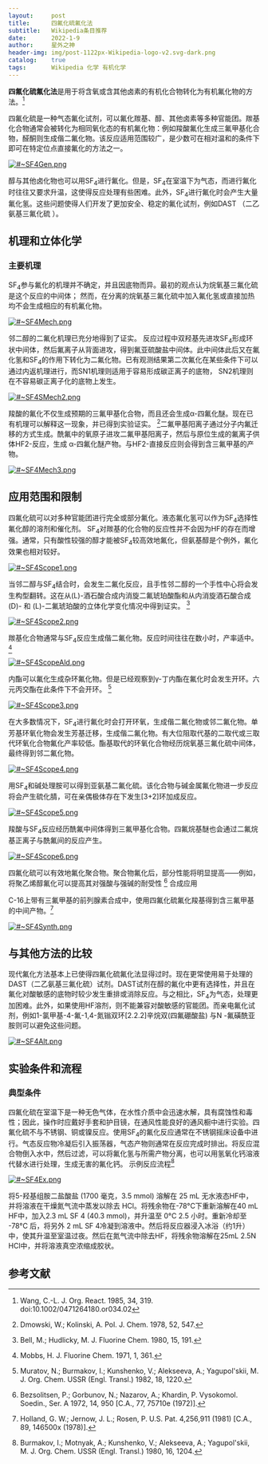```yaml
---
layout:     post
title:      四氟化硫氟化法
subtitle:   Wikipedia条目推荐
date:       2022-1-9
author:     星外之神
header-img: img/post-1122px-Wikipedia-logo-v2.svg-dark.png
catalog:    true
tags:       Wikipedia 化学 有机化学
---
```




**四氟化硫氟化法**是用于将含氧或含其他卤素的有机化合物转化为有机氟化物的方法。[^1]

四氟化硫是一种气态氟化试剂，可以氟化羰基、醇、其他卤素等多种官能团。羰基化合物通常会被转化为相同氧化态的有机氟化物：例如羧酸氟化生成三氟甲基化合物，醛酮则生成偕二氟化物。该反应适用范围较广，是少数可在相对温和的条件下即可在特定位点直接氟化的方法之一。

[![#~SF4Gen.png](/img/SF4Gen.png)](/img/SF4Gen.png)

醇与其他卤化物也可以用SF<sub>4</sub>进行氟化。但是，SF<sub>4</sub>在室温下为气态，而进行氟化时往往又要求升温，这使得反应处理有些困难。此外，SF<sub>4</sub>进行氟化时会产生大量氟化氢。这些问题使得人们开发了更加安全、稳定的氟化试剂，例如DAST （二乙氨基三氟化硫 ）。

## 机理和立体化学

### 主要机理

SF<sub>4</sub>参与氟化的机理并不确定，并且因底物而异。最初的观点认为烷氧基三氟化硫是这个反应的中间体； 然而，在分离的烷氧基三氟化硫中加入氟化氢或直接加热均不会生成相应的有机氟化物。

[![#~SF4Mech.png](/img/SF4Mech.png)](/img/SF4Mech.png)

邻二醇的二氟化机理已充分地得到了证实。 反应过程中双羟基先进攻SF<sub>4</sub>形成环状中间体，然后氟离子从背面进攻，得到氟亚硫酸盐中间体。此中间体此后又在氟化氢和SF<sub>4</sub>的作用下转化为二氟化物。已有观测结果第二次氟化在某些条件下可以通过内返机理进行，而SN1机理则适用于容易形成碳正离子的底物， SN2机理则在不容易碳正离子化的底物上发生。

[![#~SF4SMech2.png](/img/SF4SMech2.png)](/img/SF4SMech2.png)

羧酸的氟化不仅生成预期的三氟甲基化合物，而且还会生成α-四氟化醚。现在已有机理可以解释这一现象，并已得到实验证实。 [^2]二氟甲基阳离子通过分子内氟迁移的方式生成。酰氟中的氧原子进攻二氟甲基阳离子，然后与原位生成的氟离子供体HF2-反应，生成 α-四氟化醚产物。与HF2-直接反应则会得到含三氟甲基的产物。

[![#~SF4Mech3.png](/img/SF4Mech3.png)](/img/SF4Mech3.png)

## 应用范围和限制

四氟化硫可以对多种官能团进行完全或部分氟化。液态氟化氢可以作为SF<sub>4</sub>选择性氟化醇的溶剂和催化剂。 SF<sub>4</sub>对羰基的化合物的反应性并不会因为HF的存在而增强。通常，只有酸性较强的醇才能被SF<sub>4</sub>较高效地氟化，但氨基醇是个例外，氟化效果也相对较好。

[![#~SF4Scope1.png](/img/SF4Scope1.png)](/img/SF4Scope1.png)

当邻二醇与SF<sub>4</sub>结合时，会发生二氟化反应，且手性邻二醇的一个手性中心将会发生构型翻转。这在从(L)-酒石酸合成内消旋二氟琥珀酸酯和从内消旋酒石酸合成 (D)- 和 (L)-二氟琥珀酸的立体化学变化情况中得到证实。 [^3]

[![#~SF4Scope2.png](/img/SF4Scope2.png)](/img/SF4Scope2.png)

羰基化合物通常与SF<sub>4</sub>反应生成偕二氟化物。反应时间往往在数小时，产率适中。 [^4]

[![#~SF4ScopeAld.png](/img/SF4ScopeAld.png)](/img/SF4ScopeAld.png)

内酯可以氟化生成杂环氟化物。但是已经观察到γ-丁内酯在氟化时会发生开环。六元丙交酯在此条件下不会开环。 [^5]

[![#~SF4Scope3.png](/img/SF4Scope3.png)](/img/SF4Scope3.png)

在大多数情况下，SF<sub>4</sub>进行氟化时会打开环氧，生成偕二氟化物或邻二氟化物。单芳基环氧化物会发生芳基迁移，生成偕二氟化物。有大位阻取代基的二取代或三取代环氧化合物氟化产率较低。酯基取代的环氧化合物经历烷氧基三氟化硫中间体，最终得到邻二氟化物。

[![#~SF4Scope4.png](/img/SF4Scope4.png)](/img/SF4Scope4.png)

用SF<sub>4</sub>和碱处理胺可以得到亚氨基二氟化硫。该化合物与碱金属氟化物进一步反应将会产生硫化腈，可在亲偶极体存在下发生[3+2]环加成反应。

[![#~SF4Scope5.png](/img/SF4Scope5.png)](/img/SF4Scope5.png)

羧酸与SF<sub>4</sub>反应经历酰氟中间体得到三氟甲基化合物。四氟烷基醚也会通过二氟烷基正离子与酰氟间的反应产生。

[![#~SF4Scope6.png](/img/SF4Scope6.png)](/img/SF4Scope6.png)

四氟化硫可以有效地氟化聚合物。聚合物氟化后，部分性能将明显提高——例如，将聚乙烯醇氟化可以提高其对强酸与强碱的耐受性 [^6]
合成应用

C-16上带有三氟甲基的前列腺素合成中，使用四氟化硫氟化羧基得到含三氟甲基的中间产物。[^7]

[![#~SF4Synth.png](/img/SF4Synth.png)](/img/SF4Synth.png)

## 与其他方法的比较

现代氟化方法基本上已使得四氟化硫氟化法显得过时。现在更常使用易于处理的DAST（二乙氨基三氟化硫）试剂。DAST试剂在醇的氟化中更有选择性，并且在氟化对酸敏感的底物时较少发生重排或消除反应。与之相比，SF<sub>4</sub>为气态，处理更加困难。此外，如果使用HF溶剂，则不能兼容对酸敏感的官能团。而亲电氟化试剂，例如1-氯甲基-4-氟-1,4-氮𬭩双环[2.2.2]辛烷双(四氟硼酸盐) 与N -氟磺酰亚胺则可以避免这些问题。

[![#~SF4Alt.png](/img/SF4Alt.png)](/img/SF4Alt.png)

## 实验条件和流程

### 典型条件

四氟化硫在室温下是一种无色气体，在水性介质中会迅速水解，具有腐蚀性和毒性；因此，操作时应戴好手套和护目镜，在通风性能良好的通风橱中进行实验。四氟化硫不与不锈钢、铜或镍反应。使用SF<sub>4</sub>的氟化反应通常在不锈钢摇床设备中进行。气态反应物冷凝后引入振荡器，气态产物则通常在反应完成时排出。将反应混合物倒入水中，然后过滤，可以将氟化氢与所需产物分离，也可以用氢氧化钙溶液代替水进行处理，生成无害的氟化钙。
示例反应流程[^8]

[![#~SF4Ex.png](/img/SF4Ex.png)](/img/SF4Ex.png)

将5-羟基组胺二盐酸盐 (1700 毫克，3.5 mmol) 溶解在 25 mL 无水液态HF中，并将溶液在干燥氮气流中蒸发以除去 HCl。将残余物在-78°C下重新溶解在40 mL HF中，加入2.3 mL SF 4 (40.3 mmol)，并升温至 0°C 2.5 小时。重新冷却至 -78°C 后，将另外 2 mL SF 4冷凝到溶液中。然后将反应器浸入冰浴（约1升）中，使其升温至室温过夜。然后在氮气流中除去HF，将残余物溶解在25mL 2.5N HCl中，并将溶液真空浓缩成胶状。

## 参考文献

[^1]: Wang, C.-L. J. Org. React. 1985, 34, 319. doi:10.1002/0471264180.or034.02

[^2]: Dmowski, W.; Kolinski, A. Pol. J. Chem. 1978, 52, 547.

[^3]: Bell, M.; Hudlicky, M. J. Fluorine Chem. 1980, 15, 191.

[^4]: Mobbs, H. J. Fluorine Chem. 1971, 1, 361.

[^5]: Muratov, N.; Burmakov, I.; Kunshenko, V.; Alekseeva, A.; Yagupol'skii, M. J. Org. Chem. USSR (Engl. Transl.) 1982, 18, 1220.

[^6]: Bezsolitsen, P.; Gorbunov, N.; Nazarov, A.; Khardin, P. Vysokomol. Soedin., Ser. A 1972, 14, 950 [C.A., 77, 75710e (1972)].

[^7]: Holland, G. W.; Jernow, J. L.; Rosen, P. U.S. Pat. 4,256,911 (1981) [C.A., 89, 146500x (1978)].

[^8]: Burmakov, I.; Motnyak, A.; Kunshenko, V.; Alekseeva, A.; Yagupol'skii, M. J. Org. Chem. USSR (Engl. Transl.) 1980, 16, 1204.
